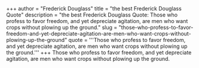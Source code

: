 +++
author = "Frederick Douglass"
title = "the best Frederick Douglass Quote"
description = "the best Frederick Douglass Quote: Those who profess to favor freedom, and yet depreciate agitation, are men who want crops without plowing up the ground."
slug = "those-who-profess-to-favor-freedom-and-yet-depreciate-agitation-are-men-who-want-crops-without-plowing-up-the-ground"
quote = '''Those who profess to favor freedom, and yet depreciate agitation, are men who want crops without plowing up the ground.'''
+++
Those who profess to favor freedom, and yet depreciate agitation, are men who want crops without plowing up the ground.
